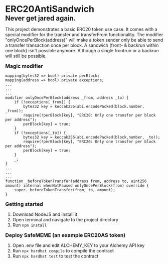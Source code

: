 <style>
h1, h2, h3, h4, h5, h6 {
    margin: 0;
}
</style>
# ERC20AntiSandwich
## Never get jared again.

This project demonstrates a basic ERC20 token use case. It comes with a special modifier for the transfer and transferFrom functionality. The modifier "onlyOncePerBlock(address)" will make a token sender only be able to send a transfer transaction once per block. A sandwich (front- & backrun within one block) isn't possible anymore. Although a single frontrun or a backrun will still be possible.

### Magic modifier
```solidity
mapping(bytes32 => bool) private perBlock;
mapping(address => bool) private exceptions;
...
...
...
modifier onlyOncePerBlock(address _from, address _to) {
    if (!exceptions[_from]) {
        bytes32 key = keccak256(abi.encodePacked(block.number, _from));
        require(!perBlock[key], "ERC20: Only one transfer per block per address");
        perBlock[key] = true;
    }
    if (!exceptions[_to]) {
        bytes32 key = keccak256(abi.encodePacked(block.number, _to));
        require(!perBlock[key], "ERC20: Only one transfer per block per address");
        perBlock[key] = true;
    }
    _;
}
...
...
...
function _beforeTokenTransfer(address from, address to, uint256 amount) internal whenNotPaused onlyOncePerBlock(from) override {
    super._beforeTokenTransfer(from, to, amount);
}
```

### Getting started

1. Download NodeJS and install it
2. Open terminal and navigate to the project directory
2. Run ```npm install```

### Deploy SafeMEME (an example ERC20AS token)

1. Open .env file and edit ALCHEMY_KEY to your Alchemy API key
2. Run ```npx hardhat compile``` to compile the contract
3. Run ```npx hardhat test``` to test the contract
